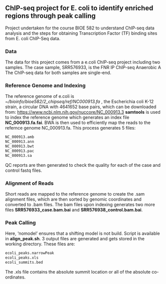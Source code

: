 ## ChIP-seq project for E. coli to identify enriched regions through peak calling

Project undertaken for the course BIOE 582 to understand ChIP-seq data analysis and the steps for obtaining Transcription Factor (TF) binding sites from E. coli ChIP-Seq data. 

### Data

The data for this project comes from a e.coli ChIP-seq project including two samples. The case sample, SRR576933, is the FNR IP ChIP-seq Anaerobic A The ChIP-seq data for both samples are single-end.

### Reference Genome and Indexing

The reference genome of e.coli is _~/bioinfo/bioe582/2_chipseq/ref/NC000913.fa_ , the Escherichia coli K-12 strain, a circular DNA with 4641652 base pairs, which can be downloaded from: https://www.ncbi.nlm.nih.gov/nuccore/NC_000913.3 
**samtools** is used to index the reference genome which generates an index file **NC_000913.fa.fai**. BWA is then used to efficiently map the reads to the refernce genome NC_000913.fa. This process generates 5 files:
```bash
NC_000913.amb
NC_000913.ann
NC_000913.bwt
NC_000913.pac
NC_000913.sa
```

QC reports are then generated to check the quality for each of the case and control fastq files. 

### Alignment of Reads

Short reads are mapped to the reference genome to create the .sam alignment files, which are then sorted by genomic coordinates and converted to .bam files. The bam files upon indexing generates two more files **SRR576933_case.bam.bai** and **SRR576938_control.bam.bai**. 

### Peak Calling

Here, ‘nomodel’ ensures that a shifting model is not build. Script is available in **align_peak.sh**. 3 output files are generated and gets stored in the working directory. These files are:
```bash
ecoli_peaks.narrowPeak
ecoli_peaks.xls
ecoli_summits.bed
```
The .xls file contains the absolute summit location or all of the absolute co-ordinates. 







